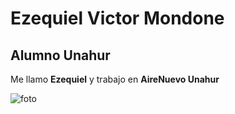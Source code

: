 # Ezequiel Victor Mondone 
## Alumno Unahur

Me llamo **Ezequiel** y trabajo en **AireNuevo Unahur**

![foto]("eze.jpg")


